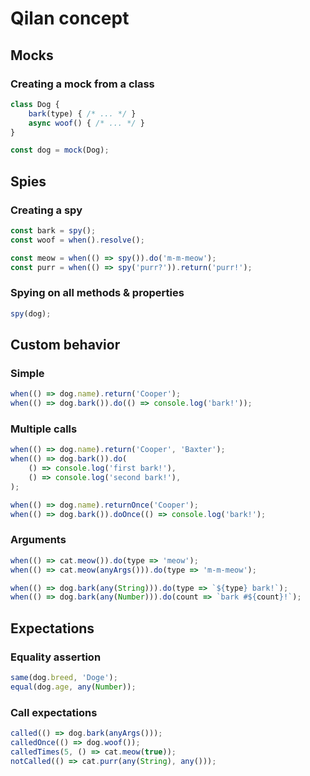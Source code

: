 # Qilan concept

## Mocks

### Creating a mock from a class
```js
class Dog {
	bark(type) { /* ... */ }
	async woof() { /* ... */ }
}

const dog = mock(Dog);
```

## Spies

### Creating a spy
```js
const bark = spy();
const woof = when().resolve();

const meow = when(() => spy()).do('m-m-meow');
const purr = when(() => spy('purr?')).return('purr!');
```

### Spying on all methods & properties
```js
spy(dog);
```

## Custom behavior

### Simple

```js
when(() => dog.name).return('Cooper');
when(() => dog.bark()).do(() => console.log('bark!'));
```

### Multiple calls

```js
when(() => dog.name).return('Cooper', 'Baxter');
when(() => dog.bark()).do(
	() => console.log('first bark!'),
	() => console.log('second bark!'),
);
```
```js
when(() => dog.name).returnOnce('Cooper');
when(() => dog.bark()).doOnce(() => console.log('bark!');
```

### Arguments

```js
when(() => cat.meow()).do(type => 'meow');
when(() => cat.meow(anyArgs())).do(type => 'm-m-meow');

when(() => dog.bark(any(String))).do(type => `${type} bark!`);
when(() => dog.bark(any(Number))).do(count => `bark #${count}!`);
```

## Expectations

### Equality assertion

```js
same(dog.breed, 'Doge');
equal(dog.age, any(Number));
```

### Call expectations

```js
called(() => dog.bark(anyArgs()));
calledOnce(() => dog.woof());
calledTimes(5, () => cat.meow(true));
notCalled(() => cat.purr(any(String), any()));
```

